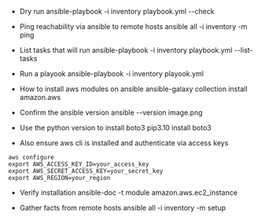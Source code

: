 
* Dry run
ansible-playbook -i inventory playbook.yml --check


* Ping reachability via ansible to remote hosts
ansible all -i inventory -m ping

* List tasks that will run
ansible-playbook -i inventory playbook.yml --list-tasks

* Run a playook
ansible-playbook -i inventory playook.yml


* How to install aws modules on ansible 
ansible-galaxy collection install amazon.aws


* Confirm the ansible version
 ansible --version
 image.png

* Use the python version to install boto3
pip3.10 install boto3



* Also ensure aws cli is installed and authenticate via  access keys

```
aws configure
export AWS_ACCESS_KEY_ID=your_access_key
export AWS_SECRET_ACCESS_KEY=your_secret_key
export AWS_REGION=your_region
```

* Verify installation 
ansible-doc -t module amazon.aws.ec2_instance






* Gather facts from remote hosts
ansible all -i inventory -m setup
